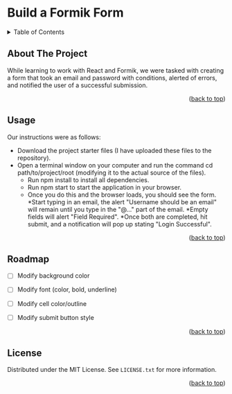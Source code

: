 <h1> Build a Formik Form</h1>

<details>
  <summary>Table of Contents</summary>
  <ol>
    <li>
      <a href="#about-the-project">About The Project</a>
    </li>
    <li><a href="#usage">Usage</a></li>
    <li><a href="#roadmap">Roadmap</a></li>
    <li><a href="#license">License</a></li>
  </ol>
</details>


<!-- ABOUT THE PROJECT -->
## About The Project

While learning to work with React and Formik, we were tasked with creating a form that took an email and password with conditions, alerted of errors, and notified the user of a successful submission. 

<p align="right">(<a href="#top">back to top</a>)</p>


<!-- USAGE EXAMPLES -->
## Usage

Our instructions were as follows: 
* Download the project starter files (I have uploaded these files to the repository).
* Open a terminal window on your computer and run the command cd path/to/project/root (modifying it to the actual source of the files).
  * Run npm install to install all dependencies.
  * Run npm start to start the application in your browser.
  * Once you do this and the browser loads, you should see the form.
      *Start typing in an email, the alert "Username should be an email" will remain until you type in the "@..." part of the email.
      *Empty fields will alert "Field Required".
      *Once both are completed, hit submit, and a notification will pop up stating "Login Successful".

<p align="right">(<a href="#top">back to top</a>)</p>



<!-- ROADMAP -->
## Roadmap

- [ ] Modify background color
- [ ] Modify font (color, bold, underline)
- [ ] Modify cell color/outline
- [ ] Modify submit button style


<p align="right">(<a href="#top">back to top</a>)</p>



<!-- LICENSE -->
## License

Distributed under the MIT License. See `LICENSE.txt` for more information.

<p align="right">(<a href="#top">back to top</a>)</p>
